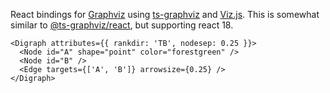 React bindings for [Graphviz](https://graphviz.org) using [ts-graphviz](https://github.com/ts-graphviz/ts-graphviz) and [Viz.js](https://viz-js.com/). This is somewhat similar to [@ts-graphviz/react](https://github.com/ts-graphviz/react), but supporting react 18.

```tsx
<Digraph attributes={{ rankdir: 'TB', nodesep: 0.25 }}>
  <Node id="A" shape="point" color="forestgreen" />
  <Node id="B" />
  <Edge targets={['A', 'B']} arrowsize={0.25} />
</Digraph>
```
